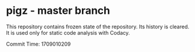 # pigz - master branch

This repository contains frozen state of the repository.
Its history is cleared. It is used only for static code
analysis with Codacy.

Commit Time: 1709010209